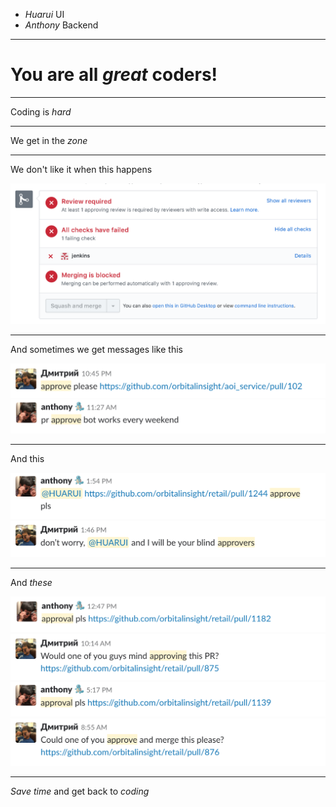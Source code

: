 -   _Huarui_ UI
-   _Anthony_ Backend

---

# You are all _great_ coders!

---

Coding is _hard_

---

We get in the _zone_

---

We don't like it when this happens

![alt text](./images/pr_blocked.png)

---

And sometimes we get messages like this

![alt text](./images/dmitriy1.png)
![alt text](./images/anthony_response.png)

---

And this

![alt text](./images/anthony1.png)
![alt text](./images/dmitriy_response.png)

---

And _these_

![alt text](./images/anthony2.png)
![alt text](./images/dmitriy2.png)
![alt text](./images/anthony3.png)
![alt text](./images/dmitriy3.png)

---

_Save time_ and get back to _coding_
